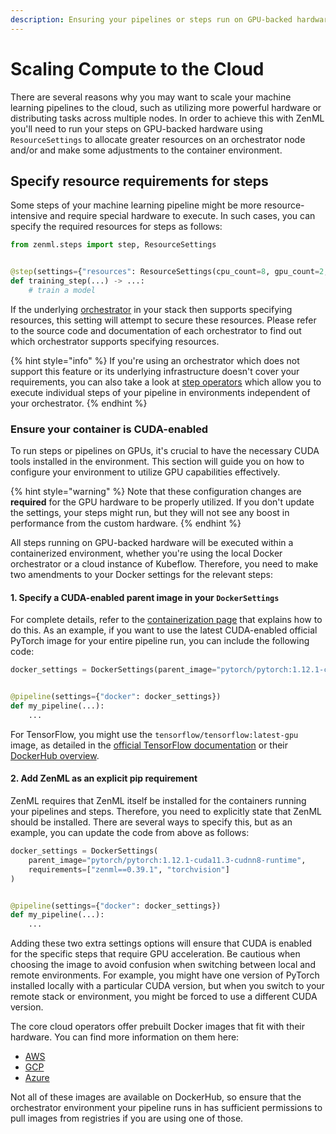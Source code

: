 ```yaml
---
description: Ensuring your pipelines or steps run on GPU-backed hardware.
---
```


# Scaling Compute to the Cloud

There are several reasons why you may want to scale your machine learning
pipelines to the cloud, such as utilizing more powerful hardware or distributing
tasks across multiple nodes. In order to achieve this with ZenML you'll need to
run your steps on GPU-backed hardware using `ResourceSettings` to allocate
greater resources on an orchestrator node and/or and make some adjustments to the
container environment.

## Specify resource requirements for steps

Some steps of your machine learning pipeline might be more resource-intensive
and require special hardware to execute. In such cases, you can specify the
required resources for steps as follows:

```python
from zenml.steps import step, ResourceSettings


@step(settings={"resources": ResourceSettings(cpu_count=8, gpu_count=2, memory="8GB")})
def training_step(...) -> ...:
    # train a model
```

If the underlying [orchestrator](/docs/book/user-guide/component-guide/orchestrators/orchestrators.md) 
in your stack then supports specifying resources, this setting will attempt to secure these resources. 
Please refer to the source code and documentation of each orchestrator to find out which orchestrator 
supports specifying resources.

{% hint style="info" %}
If you're using an orchestrator which does not support
this feature or its underlying infrastructure doesn't cover your requirements,
you can also take a look at [step operators](/docs/book/user-guide/component-guide/step-operators/step-operators.md) 
which allow you to execute individual steps of your pipeline in environments independent of your orchestrator.
{% endhint %}

### Ensure your container is CUDA-enabled

To run steps or pipelines on GPUs, it's crucial to have the necessary CUDA tools
installed in the environment. This section will guide you on how to configure
your environment to utilize GPU capabilities effectively.

{% hint style="warning" %}
Note that these configuration changes are **required** for the GPU hardware to
be properly utilized. If you don't update the settings, your steps might run,
but they will not see any boost in performance from the custom hardware.
{% endhint %}

All steps running on GPU-backed hardware will be executed within a containerized environment, whether you're using the
local Docker orchestrator or a cloud instance of Kubeflow. Therefore, you need to make two amendments to your Docker
settings for the relevant steps:

#### 1. **Specify a CUDA-enabled parent image in your `DockerSettings`**

For complete details, refer to the [containerization page](containerize-your-pipeline.md) that explains how to do this.
As an example, if you want to use the latest CUDA-enabled official PyTorch image for your entire pipeline run, you can
include the following code:

```python
docker_settings = DockerSettings(parent_image="pytorch/pytorch:1.12.1-cuda11.3-cudnn8-runtime")


@pipeline(settings={"docker": docker_settings})
def my_pipeline(...):
    ...
```

For TensorFlow, you might use the `tensorflow/tensorflow:latest-gpu` image, as detailed in
the [official TensorFlow documentation](https://www.tensorflow.org/install/docker#gpu_support) or
their [DockerHub overview](https://hub.docker.com/r/tensorflow/tensorflow).

#### 2. **Add ZenML as an explicit pip requirement**

ZenML requires that ZenML itself be installed for the containers running your pipelines and steps. Therefore, you need
to explicitly state that ZenML should be installed. There are several ways to specify this, but as an example, you can
update the code from above as follows:

```python
docker_settings = DockerSettings(
    parent_image="pytorch/pytorch:1.12.1-cuda11.3-cudnn8-runtime",
    requirements=["zenml==0.39.1", "torchvision"]
)


@pipeline(settings={"docker": docker_settings})
def my_pipeline(...):
    ...
```

Adding these two extra settings options will ensure that CUDA is enabled for the
specific steps that require GPU acceleration. Be cautious when choosing the
image to avoid confusion when switching between local and remote environments.
For example, you might have one version of PyTorch installed locally with a
particular CUDA version, but when you switch to your remote stack or
environment, you might be forced to use a different CUDA version.

The core cloud operators offer prebuilt Docker images that fit with their hardware. You can find more information on
them here:

* [AWS](https://github.com/aws/deep-learning-containers/blob/master/available_images.md)
* [GCP](https://cloud.google.com/deep-learning-vm/docs/images)
* [Azure](https://learn.microsoft.com/en-us/azure/machine-learning/concept-prebuilt-docker-images-inference)

Not all of these images are available on DockerHub, so ensure that the
orchestrator environment your pipeline runs in has sufficient permissions to
pull images from registries if you are using one of those.